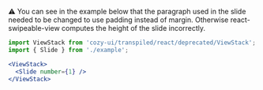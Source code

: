 ⚠️ You can see in the example below that the paragraph used in the slide needed to be changed to use padding instead of margin. Otherwise react-swipeable-view computes the height of the slide incorrectly.

```jsx
import ViewStack from 'cozy-ui/transpiled/react/deprecated/ViewStack';
import { Slide } from './example';

<ViewStack>
  <Slide number={1} />
</ViewStack>
```
